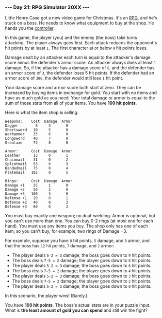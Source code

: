 ### --- Day 21: RPG Simulator 20XX ---

Little Henry Case got a new video game for Christmas. It's an [RPG](https://en.wikipedia.org/wiki/Role-playing_video_game), and he's 
stuck on a boss. He needs to know what equipment to buy at the shop. He 
hands you the [controller](https://en.wikipedia.org/wiki/Game_controller).

In this game, the player (you) and the enemy (the boss) take turns 
attacking. The player always goes first. Each attack reduces the opponent's 
hit points by at least `1`. The first character at or below `0` hit points loses.

Damage dealt by an attacker each turn is equal to the attacker's damage 
score minus the defender's armor score. An attacker always does at least `1` 
damage. So, if the attacker has a damage score of `8`, and the defender has 
an armor score of `3`, the defender loses 5 hit points. If the defender had 
an armor score of `300`, the defender would still lose `1` hit point.

Your damage score and armor score both start at zero. They can be increased 
by buying items in exchange for gold. You start with no items and have as 
much gold as you need. Your total damage or armor is equal to the sum of 
those stats from all of your items. You have **100 hit points**.

Here is what the item shop is selling:
```
Weapons:    Cost  Damage  Armor
Dagger        8     4       0
Shortsword   10     5       0
Warhammer    25     6       0
Longsword    40     7       0
Greataxe     74     8       0

Armor:      Cost  Damage  Armor
Leather      13     0       1
Chainmail    31     0       2
Splintmail   53     0       3
Bandedmail   75     0       4
Platemail   102     0       5

Rings:      Cost  Damage  Armor
Damage +1    25     1       0
Damage +2    50     2       0
Damage +3   100     3       0
Defense +1   20     0       1
Defense +2   40     0       2
Defense +3   80     0       3
```
You must buy exactly one weapon; no dual-wielding. Armor is optional, but 
you can't use more than one. You can buy 0-2 rings (at most one for each 
hand). You must use any items you buy. The shop only has one of each item, 
so you can't buy, for example, two rings of Damage +3.

For example, suppose you have `8` hit points, `5` damage, and `5` armor, and that 
the boss has `12` hit points, `7` damage, and `2` armor:

- The player deals `5-2 = 3` damage; the boss goes down to `9` hit points.
- The boss deals `7-5 = 2` damage; the player goes down to `6` hit points.
- The player deals `5-2 = 3` damage; the boss goes down to `6` hit points.
- The boss deals `7-5 = 2` damage; the player goes down to `4` hit points.
- The player deals `5-2 = 3` damage; the boss goes down to `3` hit points.
- The boss deals `7-5 = 2` damage; the player goes down to `2` hit points.
- The player deals `5-2 = 3` damage; the boss goes down to `0` hit points.

In this scenario, the player wins! (Barely.)

You have **100 hit points**. The boss's actual stats are in your puzzle input. 
What is **the least amount of gold you can spend** and still win the fight?
